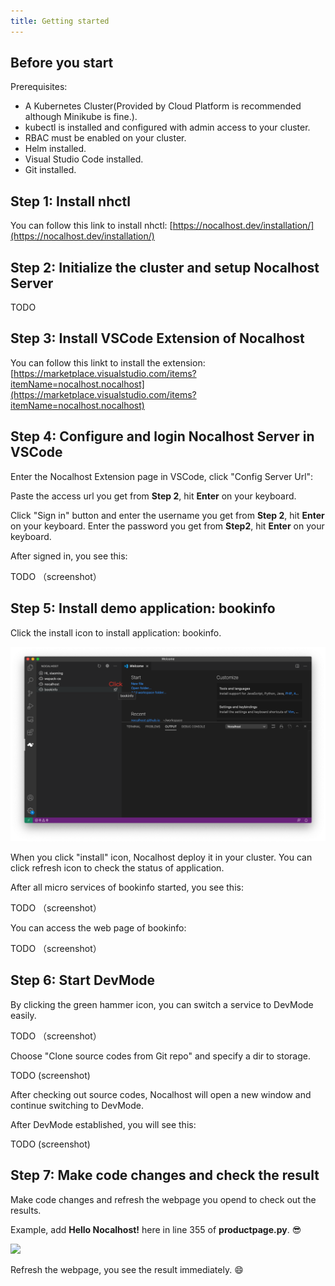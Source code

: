 ```yaml
---
title: Getting started
---
```


## Before you start

Prerequisites:

- A Kubernetes Cluster(Provided by Cloud Platform is recommended although Minikube is fine.).
- kubectl is installed and configured with admin access to your cluster.
- RBAC must be enabled on your cluster.
- Helm installed.
- Visual Studio Code installed.
- Git installed.

## Step 1: Install nhctl

You can follow this link to install nhctl: [https://nocalhost.dev/installation/](https://nocalhost.dev/installation/)

## Step 2: Initialize the cluster and setup Nocalhost Server

TODO

## Step 3: Install VSCode Extension of Nocalhost

You can follow this linkt to install the extension: [https://marketplace.visualstudio.com/items?itemName=nocalhost.nocalhost](https://marketplace.visualstudio.com/items?itemName=nocalhost.nocalhost)

## Step 4: Configure and login Nocalhost Server in VSCode

Enter the Nocalhost Extension page in VSCode, click "Config Server Url":


Paste the access url you get from **Step 2**, hit **Enter** on your keyboard.

Click "Sign in" button and enter the username you get from **Step 2**, hit **Enter** on your keyboard.
Enter the password you get from **Step2**, hit **Enter** on your keyboard.

After signed in, you see this:

TODO （screenshot）

## Step 5: Install demo application: bookinfo

Click the install icon to install application: bookinfo.

![](../assets/images/install-app.png)

When you click "install" icon, Nocalhost deploy it in your cluster. You can click refresh icon to check the status of application.

After all micro services of bookinfo started, you see this:

TODO （screenshot）

You can access the web page of bookinfo: 

TODO （screenshot）

## Step 6: Start DevMode

By clicking the green hammer icon, you can switch a service to DevMode easily.

TODO （screenshot）

Choose "Clone source codes from Git repo" and specify a dir to storage.

TODO (screenshot)

After checking out source codes, Nocalhost will open a new window and continue switching to DevMode.

After DevMode established, you will see this:

TODO (screenshot)

## Step 7: Make code changes and check the result

Make code changes and refresh the webpage you opend to check out the results.

Example, add **Hello Nocalhost!** here in line 355 of **productpage.py**. 😎 

![](../assets/images/make-code-changes.png)

Refresh the webpage, you see the result immediately. 😄
